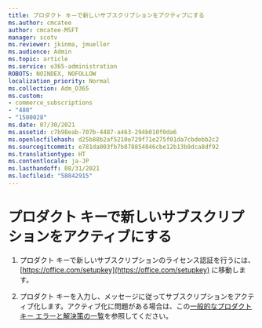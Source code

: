 ```yaml
---
title: プロダクト キーで新しいサブスクリプションをアクティブにする
ms.author: cmcatee
author: cmcatee-MSFT
manager: scotv
ms.reviewer: jkinma, jmueller
ms.audience: Admin
ms.topic: article
ms.service: o365-administration
ROBOTS: NOINDEX, NOFOLLOW
localization_priority: Normal
ms.collection: Adm_O365
ms.custom:
- commerce_subscriptions
- "480"
- "1500028"
ms.date: 07/30/2021
ms.assetid: c7b98eab-707b-4487-a463-294b010f0da6
ms.openlocfilehash: d25b88b2af5210e729f71e275f01da7cbdebb2c2
ms.sourcegitcommit: e781da003fb7b878854846cbe12b13b9dca8df92
ms.translationtype: HT
ms.contentlocale: ja-JP
ms.lasthandoff: 08/31/2021
ms.locfileid: "58842915"
---
```

# <a name="activate-a-new-subscription-with-a-product-key"></a>プロダクト キーで新しいサブスクリプションをアクティブにする

1. プロダクト キーで新しいサブスクリプションのライセンス認証を行うには、[https://office.com/setupkey](https://office.com/setupkey) に移動します。

2. プロダクト キーを入力し、メッセージに従ってサブスクリプションをアクティブ化します。アクティブ化に問題がある場合は、この[一般的なプロダクト キー エラーと解決策の一覧](https://docs.microsoft.com/microsoft-365/commerce/product-key-errors-and-solutions)を参照してください。